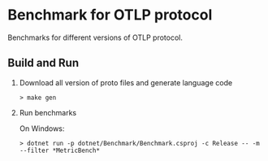 # Benchmark for OTLP protocol

Benchmarks for different versions of OTLP protocol.

## Build and Run

1. Download all version of proto files and generate language code

    ```
    > make gen
    ```

2. Run benchmarks

    On Windows:

    ```
    > dotnet run -p dotnet/Benchmark/Benchmark.csproj -c Release -- -m --filter *MetricBench*
    ```
